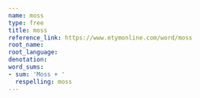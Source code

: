 ```yaml
---
name: moss
type: free
title: moss
reference_link: https://www.etymonline.com/word/moss
root_name: 
root_language: 
denotation: 
word_sums:
- sum: 'Moss + '
  respelling: moss
---
```

